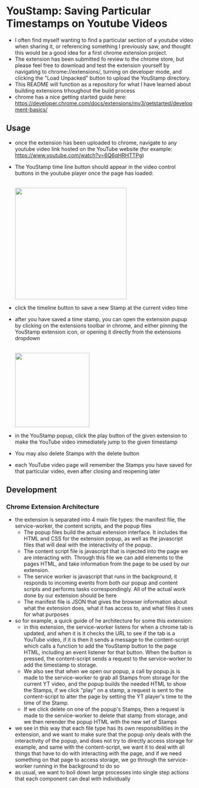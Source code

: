 # YouStamp: Saving Particular Timestamps on Youtube Videos

- I often find myself wanting to find a particular section of a youtube video when sharing it, or referencing something I previously saw, and thought this would be a good idea for a first chrome extension project.
- The extension has been submitted fo review to the chrome store, but please feel free to download and test the extension yourself by navigating to chrome://extensions/, turning on developer mode, and clicking the "Load Unpacked" button to upload the YouStamp directory. 
- This README will function as a repository for what I have learned about building extensions trhoughout the build process
- chrome has a nice getting started guide here: https://developer.chrome.com/docs/extensions/mv3/getstarted/development-basics/

## Usage

- once the extension has been uploaded to chrome, navigate to any youtube video link hosted on the YouTube website (for example: https://www.youtube.com/watch?v=6Q6qHRHTTPg)
- The YouStamp time line button should appear in the video control buttons in the youtube player once the page has loaded:

    <br/>
    <img src="https://i.ibb.co/7KLwsCm/you-Stamp-Video-Player.png" width="300">
    <br/>

- click the timeline button to save a new Stamp at the current video time
- after you have saved a time stamp, you can open the extension pupup by clicking on the extensions toolbar in chrome, and either pinning the YouStamp extension icon, or opening it directly from the extensions dropdown

    <br/>
    <img src="https://i.ibb.co/qmnNCnJ/you-Stamp-Popup.png" width="200">
    <br/>

- in the YouStamp popup, click the play button of the given extension to make the YouTube video immediately jump to the given timestamp
- You may also delete Stamps with the delete button
- each YouTube video page will remember the Stamps you have saved for that particular video, even after closing and reopening later

## Development

### Chrome Extension Architecture  

- the extension is separated into 4 main file types: the manifest file, the service-worker, the content scripts, and the popup files
    - The popup files build the actual extension interface. It includes the HTML and CSS for the extension popup, as well as the javascript files that will deal with the interactivity of the popup. 
    - The content script file is javascript that is injected into the page we are interacting with. Through this file we can add elements to the pages HTML, and take information from the page to be used by our extension.
    - The service worker is javascript that runs in the background, it responds to incoming events from both our popup and content scripts and performs tasks correspondingly. All of the actual work done by our extension should be here
    - The manifest file is JSON that gives the browser information about what the extension does, what it has access to, and what files it uses for what purposes
- so for example, a quick guide of he architecture for some this extension:
    - in this extension, the service-worker listens for when a chrome tab is updated, and when it is it checks the URL to see if the tab is a YouTube video, if it is then it sends a message to the content-script which calls a function to add the YouStamp button to the page HTML, including an event listener for that button. When the button is pressed, the content-script sends a request to the service-worker to add the timestamp to storage. 
    - We also see that when we open our popup, a call by popup.js is made to the service-worker to grab all Stamps from storage for the current YT video, and the popup builds the needed HTML to show the Stamps, if we click "play" on a stamp, a request is sent to the content-script to alter the page by setting the YT player's time to the time of the Stamp. 
    - If we click delete on one of the popup's Stamps, then a request is made to the service-worker to delete that stamp from storage, and we then rerender the popup HTML with the new set of Stamps
- we see in this way that each file type has its own responsibilities in the extension, and we want to make sure that the popup only deals with the interactivity of the popup, and does not try to directly access storage for example, and same with the content-script, we want it to deal with all things that have to do with interacting with the page, and if we need something on that page to access storage, we go through the service-worker running in the background to do so 
- as usual, we want to boil down large processes into single step actions that each component can deal with individually
